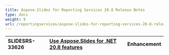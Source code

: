 ```yaml
---
title: Aspose.Slides for Reporting Services 20.8 Release Notes
type: docs
weight: 9
url: /reportingservices/aspose-slides-for-reporting-services-20-8-release-notes/
---
```


|SLIDESRS-33626|[Use Aspose.Slides for .NET 20.8 features](https://docs.aspose.com/slides/net/aspose-slides-for-net-20-8-release-notes/)|Enhancement|
| :- | :- | :- |

